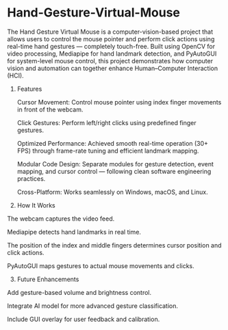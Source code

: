 # Hand-Gesture-Virtual-Mouse
The Hand Gesture Virtual Mouse is a computer-vision-based project that allows users to control the mouse pointer and perform click actions using real-time hand gestures — completely touch-free.
Built using OpenCV for video processing, Mediapipe for hand landmark detection, and PyAutoGUI for system-level mouse control, this project demonstrates how computer vision and automation can together enhance Human–Computer Interaction (HCI).

1. Features

   Cursor Movement: Control mouse pointer using index finger movements in front of the webcam.

   Click Gestures: Perform left/right clicks using predefined finger gestures.

   Optimized Performance: Achieved smooth real-time operation (30+ FPS) through frame-rate tuning and efficient landmark mapping.

   Modular Code Design: Separate modules for gesture detection, event mapping, and cursor control — following clean software engineering practices.

   Cross-Platform: Works seamlessly on Windows, macOS, and Linux.

2.   How It Works

  The webcam captures the video feed.
  
  Mediapipe detects hand landmarks in real time.
  
  The position of the index and middle fingers determines cursor position and click actions.
  
  PyAutoGUI maps gestures to actual mouse movements and clicks.

3.   Future Enhancements

  Add gesture-based volume and brightness control.
  
  Integrate AI model for more advanced gesture classification.
  
  Include GUI overlay for user feedback and calibration.
